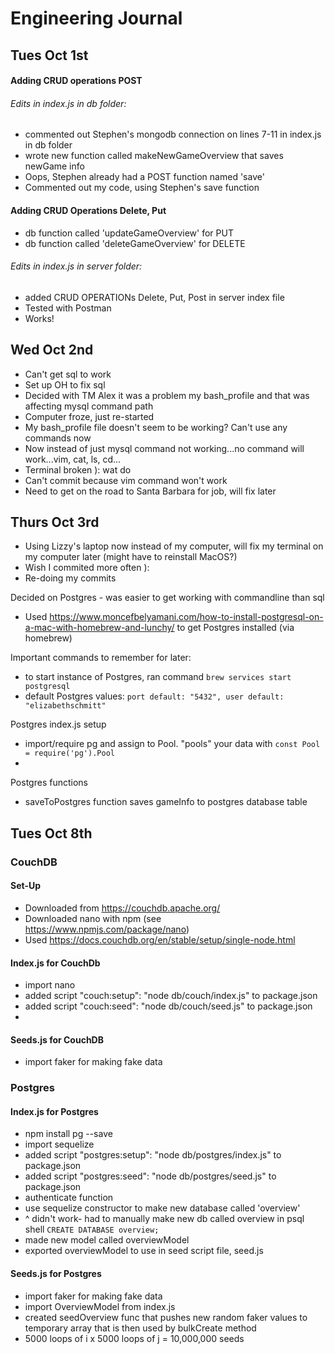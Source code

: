 # Engineering Journal

## Tues Oct 1st

#### Adding CRUD operations POST
###### Edits in index.js in db folder:
- commented out Stephen's mongodb connection on lines 7-11 in index.js in db folder
- wrote new function called makeNewGameOverview that saves newGame info
- Oops, Stephen already had a POST function named 'save'
- Commented out my code, using Stephen's save function

#### Adding CRUD Operations Delete, Put
- db function called 'updateGameOverview' for PUT
- db function called 'deleteGameOverview' for DELETE

###### Edits in index.js in server folder:
- added CRUD OPERATIONs Delete, Put, Post in server index file
- Tested with Postman
- Works!

## Wed Oct 2nd
- Can't get sql to work
- Set up OH to fix sql 
- Decided with TM Alex it was a problem my bash_profile and that was affecting mysql command path
- Computer froze, just re-started
- My bash_profile file doesn't seem to be working? Can't use any commands now
- Now instead of just mysql command not working...no command will work...vim, cat, ls, cd...
- Terminal broken ): wat do
- Can't commit because vim command won't work
- Need to get on the road to Santa Barbara for job, will fix later

## Thurs Oct 3rd
- Using Lizzy's laptop now instead of my computer, will fix my terminal on my computer later (might have to reinstall MacOS?)
- Wish I commited more often ): 
- Re-doing my commits

Decided on Postgres - was easier to get working with commandline than sql
- Used https://www.moncefbelyamani.com/how-to-install-postgresql-on-a-mac-with-homebrew-and-lunchy/ to get Postgres installed (via homebrew)

Important commands to remember for later:
- to start instance of Postgres, ran command ```brew services start postgresql```
- default Postgres values: 
```port default: "5432", user default: "elizabethschmitt" ```

Postgres index.js setup
- import/require pg and assign to Pool. "pools" your data with ```const Pool = require('pg').Pool```
- 

Postgres functions
- saveToPostgres function saves gameInfo to postgres database table

## Tues Oct 8th

### CouchDB

#### Set-Up
- Downloaded from https://couchdb.apache.org/
- Downloaded nano with npm (see https://www.npmjs.com/package/nano)
- Used https://docs.couchdb.org/en/stable/setup/single-node.html 

#### Index.js for CouchDb
- import nano
- added script "couch:setup": "node db/couch/index.js" to package.json
- added script "couch:seed": "node db/couch/seed.js" to package.json
- 



#### Seeds.js for CouchDB
- import faker for making fake data



### Postgres

#### Index.js for Postgres
- npm install pg --save
- import sequelize
- added script "postgres:setup": "node db/postgres/index.js" to package.json
- added script "postgres:seed": "node db/postgres/seed.js" to package.json
- authenticate function
- use sequelize constructor to make new database called 'overview'
- ^ didn't work- had to manually make new db called overview in psql shell ```CREATE DATABASE overview;```
- made new model called overviewModel
- exported overviewModel to use in seed script file, seed.js



#### Seeds.js for Postgres
- import faker for making fake data
- import OverviewModel from index.js
- created seedOverview func that pushes new random faker values to temporary array that is then used by bulkCreate method
- 5000 loops of i x 5000 loops of j = 10,000,000 seeds
